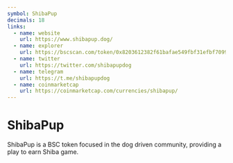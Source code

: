 ```yaml
---
symbol: ShibaPup
decimals: 18
links:
  - name: website
    url: https://www.shibapup.dog/
  - name: explorer
    url: https://bscscan.com/token/0x8203612382f61bafae549fbf31efbf70992fa289
  - name: twitter
    url: https://twitter.com/shibapupdog
  - name: telegram
    url: https://t.me/shibapupdog
  - name: coinmarketcap
    url: https://coinmarketcap.com/currencies/shibapup/
---
```


# ShibaPup

ShibaPup is a BSC token focused in the dog driven community, providing a play to earn Shiba game.
